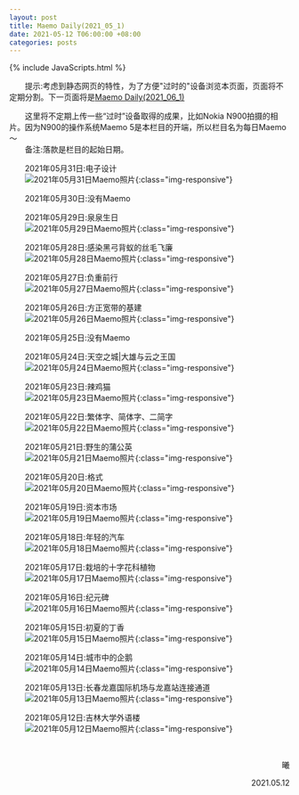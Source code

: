 ```yaml
---
layout: post
title: Maemo Daily(2021_05_1)
date: 2021-05-12 T06:00:00 +08:00
categories: posts
---
```


{% include JavaScripts.html %}

<audio src="/include/BGM/亲爱的旅人啊.mp3" autoplay loop></audio>

&emsp;&emsp;提示:考虑到静态网页的特性，为了方便"过时的"设备浏览本页面，页面将不定期分割。下一页面将是[Maemo Daily(2021_06_1)](/posts/2021/05/30/MaemoDaily.html "Go to next Maemo Daily")  

&emsp;&emsp;这里将不定期上传一些“过时”设备取得的成果，比如Nokia N900拍摄的相片。因为N900的操作系统Maemo 5是本栏目的开端，所以栏目名为每日Maemo～  
&emsp;&emsp;备注:落款是栏目的起始日期。  
  
&emsp;&emsp;2021年05月31日:电子设计  
&emsp;&emsp;![2021年05月31日Maemo照片](/include/MaemoDaily/2021_05_31.jpg){:class="img-responsive"}  

&emsp;&emsp;2021年05月30日:没有Maemo  

&emsp;&emsp;2021年05月29日:泉泉生日  
&emsp;&emsp;![2021年05月29日Maemo照片](/include/MaemoDaily/2021_05_29.jpg){:class="img-responsive"}  

&emsp;&emsp;2021年05月28日:感染黑弓背蚁的丝毛飞廉  
&emsp;&emsp;![2021年05月28日Maemo照片](/include/MaemoDaily/2021_05_28.jpg){:class="img-responsive"}  

&emsp;&emsp;2021年05月27日:负重前行  
&emsp;&emsp;![2021年05月27日Maemo照片](/include/MaemoDaily/2021_05_27.jpg){:class="img-responsive"}  

&emsp;&emsp;2021年05月26日:方正宽带的基建  
&emsp;&emsp;![2021年05月26日Maemo照片](/include/MaemoDaily/2021_05_26.jpg){:class="img-responsive"}  

&emsp;&emsp;2021年05月25日:没有Maemo  

&emsp;&emsp;2021年05月24日:天空之城|大雄与云之王国  
&emsp;&emsp;![2021年05月24日Maemo照片](/include/MaemoDaily/2021_05_24.jpg){:class="img-responsive"}  

&emsp;&emsp;2021年05月23日:辣鸡猫  
&emsp;&emsp;![2021年05月23日Maemo照片](/include/MaemoDaily/2021_05_23.jpg){:class="img-responsive"}  

&emsp;&emsp;2021年05月22日:繁体字、简体字、二简字  
&emsp;&emsp;![2021年05月22日Maemo照片](/include/MaemoDaily/2021_05_22.jpg){:class="img-responsive"}  

&emsp;&emsp;2021年05月21日:野生的蒲公英  
&emsp;&emsp;![2021年05月21日Maemo照片](/include/MaemoDaily/2021_05_21.jpg){:class="img-responsive"}  

&emsp;&emsp;2021年05月20日:格式  
&emsp;&emsp;![2021年05月20日Maemo照片](/include/MaemoDaily/2021_05_20.jpg){:class="img-responsive"}  

&emsp;&emsp;2021年05月19日:资本市场  
&emsp;&emsp;![2021年05月19日Maemo照片](/include/MaemoDaily/2021_05_19.jpg){:class="img-responsive"}  

&emsp;&emsp;2021年05月18日:年轻的汽车  
&emsp;&emsp;![2021年05月18日Maemo照片](/include/MaemoDaily/2021_05_18.jpg){:class="img-responsive"}  

&emsp;&emsp;2021年05月17日:栽培的十字花科植物  
&emsp;&emsp;![2021年05月17日Maemo照片](/include/MaemoDaily/2021_05_17.jpg){:class="img-responsive"}  

&emsp;&emsp;2021年05月16日:纪元碑  
&emsp;&emsp;![2021年05月16日Maemo照片](/include/MaemoDaily/2021_05_16.jpg){:class="img-responsive"}  

&emsp;&emsp;2021年05月15日:初夏的丁香  
&emsp;&emsp;![2021年05月15日Maemo照片](/include/MaemoDaily/2021_05_15.jpg){:class="img-responsive"}  

&emsp;&emsp;2021年05月14日:城市中的企鹅  
&emsp;&emsp;![2021年05月14日Maemo照片](/include/MaemoDaily/2021_05_14.jpg){:class="img-responsive"}  

&emsp;&emsp;2021年05月13日:长春龙嘉国际机场与龙嘉站连接通道  
&emsp;&emsp;![2021年05月13日Maemo照片](/include/MaemoDaily/2021_05_13.jpg){:class="img-responsive"}  

&emsp;&emsp;2021年05月12日:吉林大学外语楼  
&emsp;&emsp;![2021年05月12日Maemo照片](/include/MaemoDaily/2021_05_12.jpg){:class="img-responsive"}  

&emsp;&emsp;  
<p align="right">曦</p>
<p align="right">2021.05.12</p>
